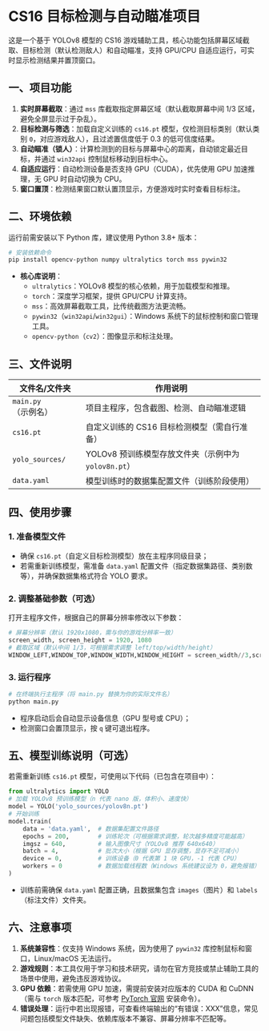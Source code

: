 # CS16 目标检测与自动瞄准项目
这是一个基于 YOLOv8 模型的 CS16 游戏辅助工具，核心功能包括屏幕区域截取、目标检测（默认检测敌人）和自动瞄准，支持 GPU/CPU 自适应运行，可实时显示检测结果并置顶窗口。


## 一、项目功能
1. **实时屏幕截取**：通过 `mss` 库截取指定屏幕区域（默认截取屏幕中间 1/3 区域，避免全屏显示过于杂乱）。
2. **目标检测与筛选**：加载自定义训练的 `cs16.pt` 模型，仅检测目标类别（默认类别 `0`，对应游戏敌人），且过滤置信度低于 0.3 的低可信度结果。
3. **自动瞄准（锁人）**：计算检测到的目标与屏幕中心的距离，自动锁定最近目标，并通过 `win32api` 控制鼠标移动到目标中心。
4. **自适应运行**：自动检测设备是否支持 GPU（CUDA），优先使用 GPU 加速推理，无 GPU 时自动切换为 CPU。
5. **窗口置顶**：检测结果窗口默认置顶显示，方便游戏时实时查看目标标注。


## 二、环境依赖
运行前需安装以下 Python 库，建议使用 Python 3.8+ 版本：
```bash
# 安装依赖命令
pip install opencv-python numpy ultralytics torch mss pywin32
```
- **核心库说明**：
  - `ultralytics`：YOLOv8 模型的核心依赖，用于加载模型和推理。
  - `torch`：深度学习框架，提供 GPU/CPU 计算支持。
  - `mss`：高效屏幕截取工具，比传统截图方法更流畅。
  - `pywin32`（`win32api`/`win32gui`）：Windows 系统下的鼠标控制和窗口管理工具。
  - `opencv-python`（`cv2`）：图像显示和标注处理。


## 三、文件说明
| 文件名/文件夹       | 作用说明                                  |
|--------------------|-------------------------------------------|
| `main.py`（示例名）| 项目主程序，包含截图、检测、自动瞄准逻辑   |
| `cs16.pt`          | 自定义训练的 CS16 目标检测模型（需自行准备）|
| `yolo_sources/`    | YOLOv8 预训练模型存放文件夹（示例中为 `yolov8n.pt`）|
| `data.yaml`        | 模型训练时的数据集配置文件（训练阶段使用）|


## 四、使用步骤
### 1. 准备模型文件
- 确保 `cs16.pt`（自定义目标检测模型）放在主程序同级目录；
- 若需重新训练模型，需准备 `data.yaml` 配置文件（指定数据集路径、类别数等），并确保数据集格式符合 YOLO 要求。

### 2. 调整基础参数（可选）
打开主程序文件，根据自己的屏幕分辨率修改以下参数：
```python
# 屏幕分辨率（默认 1920x1080，需与你的游戏分辨率一致）
screen_width, screen_height = 1920, 1080
# 截取区域（默认中间 1/3，可根据需求调整 left/top/width/height）
WINDOW_LEFT,WINDOW_TOP,WINDOW_WIDTH,WINDOW_HEIGHT = screen_width//3,screen_height//3,screen_width//3,screen_height//3
```

### 3. 运行程序
```bash
# 在终端执行主程序（将 main.py 替换为你的实际文件名）
python main.py
```
- 程序启动后会自动显示设备信息（GPU 型号或 CPU）；
- 检测窗口会置顶显示，按 `q` 键可退出程序。


## 五、模型训练说明（可选）
若需重新训练 `cs16.pt` 模型，可使用以下代码（已包含在项目中）：
```python
from ultralytics import YOLO
# 加载 YOLOv8 预训练模型（n 代表 nano 版，体积小、速度快）
model = YOLO('yolo_sources/yolov8n.pt')
# 开始训练
model.train(
    data = 'data.yaml',  # 数据集配置文件路径
    epochs = 200,        # 训练轮次（可根据需求调整，轮次越多精度可能越高）
    imgsz = 640,         # 输入图像尺寸（YOLOv8 推荐 640x640）
    batch = 4,           # 批次大小（根据 GPU 显存调整，显存不足可减小）
    device = 0,          # 训练设备（0 代表第 1 块 GPU，-1 代表 CPU）
    workers = 0          # 数据加载线程数（Windows 系统建议设为 0，避免报错）
)
```
- 训练前需确保 `data.yaml` 配置正确，且数据集包含 `images`（图片）和 `labels`（标注文件）文件夹。


## 六、注意事项
1. **系统兼容性**：仅支持 Windows 系统，因为使用了 `pywin32` 库控制鼠标和窗口，Linux/macOS 无法运行。
2. **游戏规则**：本工具仅用于学习和技术研究，请勿在官方竞技或禁止辅助工具的场景中使用，避免违反游戏协议。
3. **GPU 依赖**：若需使用 GPU 加速，需提前安装对应版本的 CUDA 和 CuDNN（需与 `torch` 版本匹配，可参考 [PyTorch 官网](https://pytorch.org/) 安装命令）。
4. **错误处理**：运行中若出现报错，可查看终端输出的“有错误：XXX”信息，常见问题包括模型文件缺失、依赖库版本不兼容、屏幕分辨率不匹配等。
